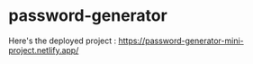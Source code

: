 # password-generator

Here's the deployed project : https://password-generator-mini-project.netlify.app/
